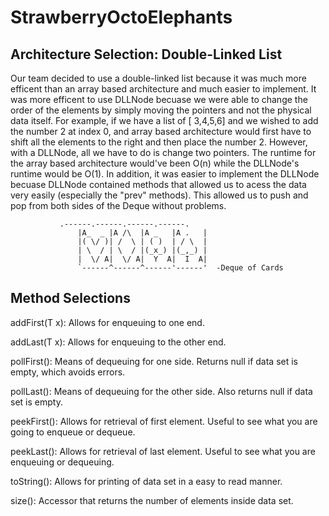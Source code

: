 # StrawberryOctoElephants

## Architecture Selection: Double-Linked List

 Our team decided to use a double-linked list because it was much more efficent than an array based architecture and much easier to implement. It was more efficent to use DLLNode becuase we were able to change the order of the elements by simply moving the pointers and not the physical data itself. For example, if we have a list of [ 3,4,5,6] and we wished to add the number 2 at index 0, and array based architecture would first have to shift all the elements to the right and then place the number 2. However, with a DLLNode, all we have to do is change two pointers. The runtime for the array based architecture would've been O(n) while the DLLNode's runtime would be O(1). In addition, it was easier to implement the DLLNode becuase DLLNode contained methods that allowed us to acess the data very easily (especially the "prev" methods). This allowed us to push and pop from both sides of the Deque without problems.

     	  	   .------.------.------.------.
                   |A_  _ |A /\  |A _   |A .   |
                   |( \/ )| /  \ | ( )  | / \  |
                   | \  / | \  / |(_x_) |(_,_) |
                   |  \/ A|  \/ A|  Y  A|  I  A|
                   `------^------^------'------'  -Deque of Cards
   

## Method Selections

addFirst(T x): Allows for enqueuing to one end.

addLast(T x): Allows for enqueuing to the other end.

pollFirst(): Means of dequeuing for one side. Returns null if data set is empty, which avoids errors.

pollLast(): Means of dequeuing for the other side. Also returns null if data set is empty.

peekFirst(): Allows for retrieval of first element. Useful to see what you are going to enqueue or dequeue.

peekLast(): Allows for retrieval of last element. Useful to see what you are enqueuing or dequeuing.

toString(): Allows for printing of data set in a easy to read manner.

size(): Accessor that returns the number of elements inside data set.



